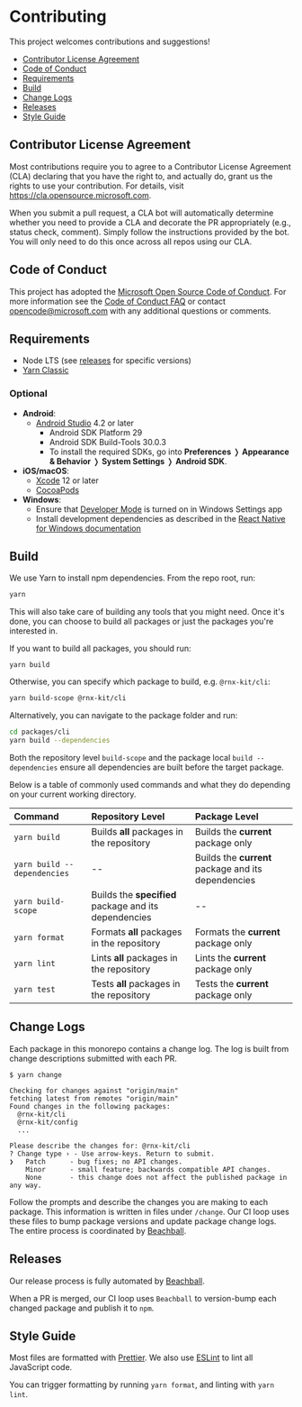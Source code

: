 # Contributing

This project welcomes contributions and suggestions!

- [Contributor License Agreement](#Contributor-License-Agreement)
- [Code of Conduct](#Code-of-Conduct)
- [Requirements](#Requirements)
- [Build](#Build)
- [Change Logs](#Change-Logs)
- [Releases](#Releases)
- [Style Guide](#Style-Guide)

## Contributor License Agreement

Most contributions require you to agree to a Contributor License Agreement (CLA)
declaring that you have the right to, and actually do, grant us the rights to
use your contribution. For details, visit https://cla.opensource.microsoft.com.

When you submit a pull request, a CLA bot will automatically determine whether
you need to provide a CLA and decorate the PR appropriately (e.g., status check,
comment). Simply follow the instructions provided by the bot. You will only need
to do this once across all repos using our CLA.

## Code of Conduct

This project has adopted the
[Microsoft Open Source Code of Conduct](https://opensource.microsoft.com/codeofconduct/).
For more information see the
[Code of Conduct FAQ](https://opensource.microsoft.com/codeofconduct/faq/) or
contact [opencode@microsoft.com](mailto:opencode@microsoft.com) with any
additional questions or comments.

## Requirements

- Node LTS (see [releases](https://nodejs.org/en/about/releases/) for specific
  versions)
- [Yarn Classic](https://classic.yarnpkg.com/)

### Optional

- **Android**:
  - [Android Studio](https://developer.android.com/studio) 4.2 or later
    - Android SDK Platform 29
    - Android SDK Build-Tools 30.0.3
    - To install the required SDKs, go into **Preferences** ❭ **Appearance &
      Behavior** ❭ **System Settings** ❭ **Android SDK**.
- **iOS/macOS**:
  - [Xcode](https://apps.apple.com/app/xcode/id497799835?mt=12) 12 or later
  - [CocoaPods](https://cocoapods.org/)
- **Windows**:
  - Ensure that
    [Developer Mode](https://docs.microsoft.com/en-us/windows/uwp/get-started/enable-your-device-for-development)
    is turned on in Windows Settings app
  - Install development dependencies as described in the
    [React Native for Windows documentation](https://microsoft.github.io/react-native-windows/docs/rnw-dependencies)

## Build

We use Yarn to install npm dependencies. From the repo root, run:

```sh
yarn
```

This will also take care of building any tools that you might need. Once it's
done, you can choose to build all packages or just the packages you're
interested in.

If you want to build all packages, you should run:

```
yarn build
```

Otherwise, you can specify which package to build, e.g. `@rnx-kit/cli`:

```sh
yarn build-scope @rnx-kit/cli
```

Alternatively, you can navigate to the package folder and run:

```sh
cd packages/cli
yarn build --dependencies
```

Both the repository level `build-scope` and the package local
`build --dependencies` ensure all dependencies are built before the target
package.

Below is a table of commonly used commands and what they do depending on your
current working directory.

| Command                     | Repository Level                                      | Package Level                                       |
| :-------------------------- | :---------------------------------------------------- | :-------------------------------------------------- |
| `yarn build`                | Builds **all** packages in the repository             | Builds the **current** package only                 |
| `yarn build --dependencies` | --                                                    | Builds the **current** package and its dependencies |
| `yarn build-scope`          | Builds the **specified** package and its dependencies | --                                                  |
| `yarn format`               | Formats **all** packages in the repository            | Formats the **current** package only                |
| `yarn lint`                 | Lints **all** packages in the repository              | Lints the **current** package only                  |
| `yarn test`                 | Tests **all** packages in the repository              | Tests the **current** package only                  |

## Change Logs

Each package in this monorepo contains a change log. The log is built from
change descriptions submitted with each PR.

```
$ yarn change

Checking for changes against "origin/main"
fetching latest from remotes "origin/main"
Found changes in the following packages:
  @rnx-kit/cli
  @rnx-kit/config
  ...

Please describe the changes for: @rnx-kit/cli
? Change type › - Use arrow-keys. Return to submit.
❯   Patch      - bug fixes; no API changes.
    Minor      - small feature; backwards compatible API changes.
    None       - this change does not affect the published package in any way.
```

Follow the prompts and describe the changes you are making to each package. This
information is written in files under `/change`. Our CI loop uses these files to
bump package versions and update package change logs. The entire process is
coordinated by [Beachball](https://github.com/microsoft/beachball#beachball).

## Releases

Our release process is fully automated by
[Beachball](https://github.com/microsoft/beachball#beachball).

When a PR is merged, our CI loop uses `Beachball` to version-bump each changed
package and publish it to `npm`.

## Style Guide

Most files are formatted with [Prettier](https://prettier.io/). We also use
[ESLint](https://eslint.org/) to lint all JavaScript code.

You can trigger formatting by running `yarn format`, and linting with
`yarn lint`.
